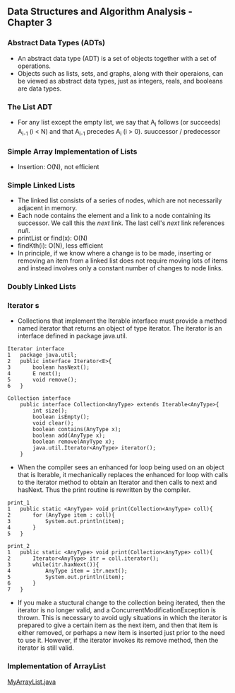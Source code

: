 ## Data Structures and Algorithm Analysis - Chapter 3
### Abstract Data Types (ADTs)
* An abstract data type (ADT) is a set of objects together with a set of operations.
* Objects such as lists, sets, and graphs, along with their operaions, can be viewed as abstract data types, just as integers, reals, and booleans are data types.
### The List ADT
* For any list except the empty list, we say that A<sub>i</sub> follows (or succeeds) A<sub>i-1</sub> (i < N) and that A<sub>i-1</sub> precedes A<sub>i</sub> (i > 0). suuccessor / predecessor
### Simple Array Implementation of Lists
* Insertion: O(N), not efficient
### Simple Linked Lists
* The linked list consists of a series of nodes, which are not necessarily adjacent in memory.
* Each node contains the element and a link to a node containing its successor. We call this the <I>next</I> link. The last cell's <I>next</I> link references <I>null</I>.
* printList or find(x): O(N)
* findKth(i): O(N), less efficient
* In principle, if we know where a change is to be made, inserting or removing an item from a linked list does not require moving lots of items and instead involves only a constant number of changes to node links.
### Doubly Linked Lists
### Iterator s
* Collections that implement the Iterable interface must provide a method named iterator that returns an object of type iterator. The iterator is an interface defined in package java.util.
```
Iterator interface
1	package java.util;
2	public interface Iterator<E>{
3		boolean hasNext();
4		E next();
5		void remove();
6	}
```
```
Collection interface
	public interface Collection<AnyType> extends Iterable<AnyType>{
		int size();
		boolean isEmpty();
		void clear();
		boolean contains(AnyType x);
		boolean add(AnyType x);
		boolean remove(AnyType x);
		java.util.Iterator<AnyType> iterator();
	}
```
* When the compiler sees an enhanced for loop being used on an object that is Iterable, it mechanically replaces the enhanced for loop with calls to the iterator method to obtain an Iterator and then calls to next and hasNext. Thus the print routine is rewritten by the compiler.
```
print_1
1	public static <AnyType> void print(Collection<AnyType> coll){
2		for (AnyType item : coll){
3			System.out.println(item);
4		}
5	}
```
```
print_2
1	public static <AnyType> void print(Collection<AnyType> coll){
2		Iterator<AnyType> itr = coll.iterator();
3		while(itr.haxNext()){
4			AnyType item = itr.next();
5			System.out.println(item);
6		}
7	}
```
* If you make a stuctural change to the collection being iterated, then the iterator is no longer valid, and a ConcurrentModificationException is thrown. This is necessary to avoid ugly situations in which the iterator is prepared to give a certain item as the next item, and then that item is either removed, or perhaps a new item is inserted just prior to the need to use it. However, if the iterator invokes its remove method, then the iterator is still valid.
### Implementation of ArrayList
[MyArrayList.java](..blob/master/Chapter-3/MyArrayList.java)
